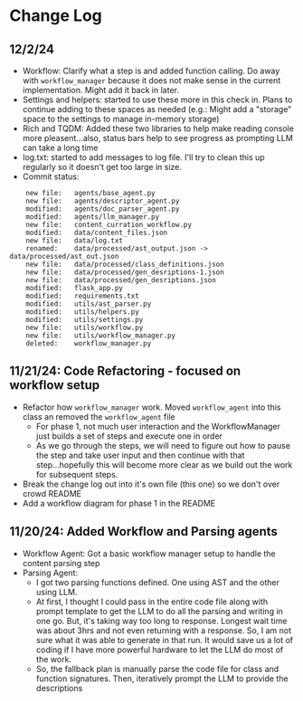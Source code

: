 # Change Log

## 12/2/24
* Workflow: Clarify what a step is and added function calling. Do away with `workflow_manager` because it does not make sense in the current implementation. Might add it back in later.
* Settings and helpers: started to use these more in this check in. Plans to continue adding to these spaces as needed (e.g.: Might add a "storage" space to the settings to manage in-memory storage)
* Rich and TQDM: Added these two libraries to help make reading console more pleasent...also, status bars help to see progress as prompting LLM can take a long time
* log.txt: started to add messages to log file. I'll try to clean this up regularly so it doesn't get too large in size.
* Commit status:
```
    new file:   agents/base_agent.py
    new file:   agents/descriptor_agent.py
    modified:   agents/doc_parser_agent.py
    modified:   agents/llm_manager.py
    new file:   content_curration_workflow.py
    modified:   data/content_files.json
    new file:   data/log.txt
    renamed:    data/processed/ast_output.json -> data/processed/ast_out.json
    new file:   data/processed/class_definitions.json
    new file:   data/processed/gen_desriptions-1.json
    new file:   data/processed/gen_desriptions.json
    modified:   flask_app.py
    modified:   requirements.txt
    modified:   utils/ast_parser.py
    modified:   utils/helpers.py
    modified:   utils/settings.py
    new file:   utils/workflow.py
    new file:   utils/workflow_manager.py
    deleted:    workflow_manager.py
```

## 11/21/24: Code Refactoring - focused on workflow setup
* Refactor how `workflow_manager` work. Moved `workflow_agent` into this class an removed the `workflow_agent` file
  * For phase 1, not much user interaction and the WorkflowManager just builds a set of steps and execute one in order
  * As we go through the steps, we will need to figure out how to pause the step and take user input and then continue with that step...hopefully this will become more clear as we build out the work for subsequent steps.
* Break the change log out into it's own file (this one) so we don't over crowd README
* Add a workflow diagram for phase 1 in the README

## 11/20/24: Added Workflow and Parsing agents
* Workflow Agent: Got a basic workflow manager setup to handle the content parsing step
* Parsing Agent:  
  * I got two parsing functions defined. One using AST and the other using LLM.
  * At first, I thought I could pass in the entire code file along with prompt template to get the LLM to do all the parsing and writing in one go. But, it's taking way too long to response. Longest wait time was about 3hrs and not even returning with a response. So, I am not sure what it was able to generate in that run. It would save us a lot of coding if I have more powerful hardware to let the LLM do most of the work.
  * So, the fallback plan is manually parse the code file for class and function signatures. Then, iteratively prompt the LLM to provide the descriptions
